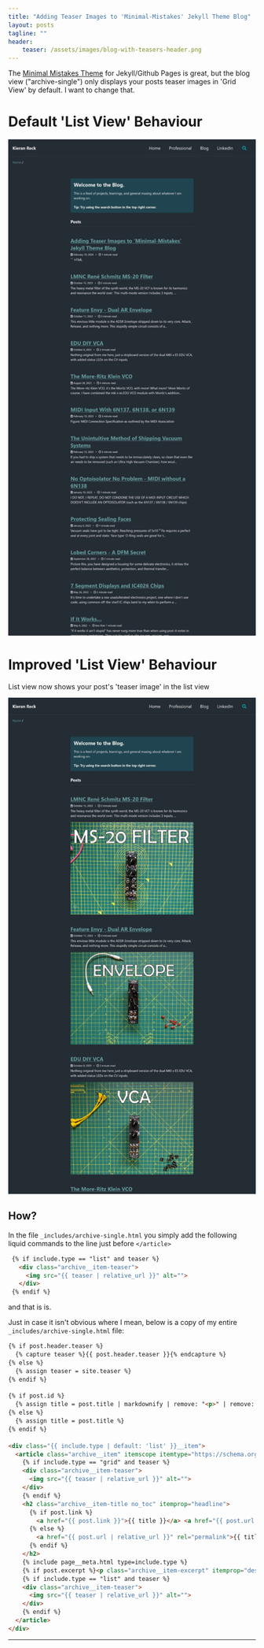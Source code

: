 ```yaml
---
title: "Adding Teaser Images to 'Minimal-Mistakes' Jekyll Theme Blog"
layout: posts
tagline: ""
header:
    teaser: /assets/images/blog-with-teasers-header.png
---
```


The [Minimal Mistakes Theme](https://github.com/mmistakes/minimal-mistakes) for Jekyll/Github Pages is great, but the blog view ("archive-single") only displays your posts teaser images in 'Grid View' by default. I want to change that.

# Default 'List View' Behaviour
![](../assets/images/blog-without-teasers.png)

# Improved 'List View' Behaviour
List view now shows your post's 'teaser image' in the list view

![](../assets/images/blog-with-teasers.png)

## How?

In the file `_includes/archive-single.html` you simply add the following liquid commands to the line just before `</article>` 

```markdown
 {% if include.type == "list" and teaser %}
   <div class="archive__item-teaser">
     <img src="{{ teaser | relative_url }}" alt="">
   </div>
 {% endif %}
```

and that is is.

Just in case it isn't obvious where I mean, below is a copy of my entire `_includes/archive-single.html` file:

```html
{% if post.header.teaser %}
  {% capture teaser %}{{ post.header.teaser }}{% endcapture %}
{% else %}
  {% assign teaser = site.teaser %}
{% endif %}

{% if post.id %}
  {% assign title = post.title | markdownify | remove: "<p>" | remove: "</p>" %}
{% else %}
  {% assign title = post.title %}
{% endif %}

<div class="{{ include.type | default: 'list' }}__item">
  <article class="archive__item" itemscope itemtype="https://schema.org/CreativeWork">
    {% if include.type == "grid" and teaser %}
    <div class="archive__item-teaser">
      <img src="{{ teaser | relative_url }}" alt="">
    </div>
    {% endif %}
    <h2 class="archive__item-title no_toc" itemprop="headline">
      {% if post.link %}
        <a href="{{ post.link }}">{{ title }}</a> <a href="{{ post.url | relative_url }}" rel="permalink"><i class="fas fa-link" aria-hidden="true" title="permalink"></i><span class="sr-only">Permalink</span></a>
      {% else %}
        <a href="{{ post.url | relative_url }}" rel="permalink">{{ title }}</a>
      {% endif %}
    </h2>
    {% include page__meta.html type=include.type %}
    {% if post.excerpt %}<p class="archive__item-excerpt" itemprop="description">{{ post.excerpt | markdownify | strip_html | truncate: 160 }}</p>{% endif %}
    {% if include.type == "list" and teaser %}
    <div class="archive__item-teaser">
      <img src="{{ teaser | relative_url }}" alt="">
    </div>
    {% endif %}
  </article>
</div>
```


***
